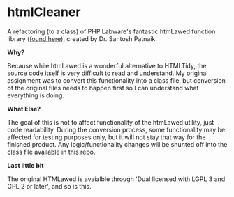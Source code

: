 htmlCleaner
===========

A refactoring (to a class) of PHP Labware's fantastic htmLawed function library 
(<a href="http://www.bioinformatics.org/phplabware/internal_utilities/htmLawed/index.php">found here</a>), 
created by Dr. Santosh Patnaik.

**Why?**

Because while htmLawed is a wonderful alternative to HTMLTidy, the source code itself is very difficult to read
and understand. My original assignment was to convert this functionality into a class file, but conversion of
the original files needs to happen first so I can understand what everything is doing.

**What Else?**

The goal of this is not to affect functionality of the htmLawed utility, just code readability. During the conversion 
process, some functionality may be affected for testing purposes only, but it will not stay that way for the finished 
product. Any logic/functionality changes will be shunted off into the class file available in this repo.

**Last little bit**

The original HTMLawed is avaialble through 'Dual licensed with LGPL 3 and GPL 2 or later', and so is this.